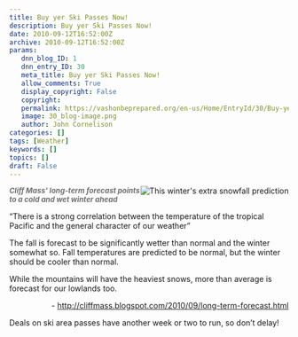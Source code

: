 ```yaml
---
title: Buy yer Ski Passes Now!
description: Buy yer Ski Passes Now!
date: 2010-09-12T16:52:00Z
archive: 2010-09-12T16:52:00Z
params:
   dnn_blog_ID: 1
   dnn_entry_ID: 30
   meta_title: Buy yer Ski Passes Now!
   allow_comments: True
   display_copyright: False
   copyright: 
   permalink: https://vashonbeprepared.org/en-us/Home/EntryId/30/Buy-yer-Ski-Passes-Now
   image: 30_blog-image.png
   author: John Cornelison
categories: []
tags: [Weather]
keywords: []
topics: []
draft: False
---
```


<p><img title="This winter's extra snowfall prediction" border="0" alt="This winter's extra snowfall prediction" align="right" style="display: inline; margin-left: 0px; margin-right: 0px" src="http://2.bp.blogspot.com/_vgawnhRg_KY/TIkCzZBt0kI/AAAAAAAADFs/BzuYBPxWe-4/s400/JFMsnow.JPG" /><font color="#6f6f6f" size="2"><em><strong>Cliff Mass’ long-term forecast points to a cold and wet winter ahead</strong></em></font></p>
<p>“There is a strong correlation between the temperature of the tropical Pacific and the general character of our weather”</p>
<p>The fall is forecast to be significantly wetter than normal and the winter somewhat so. Fall temperatures are predicted to be normal, but the winter should be cooler than normal.</p>
<p>While the mountains will have the heaviest snows, more than average is forecast for our lowlands too.</p>
<p align="right">- <a title="http://cliffmass.blogspot.com/2010/09/long-term-forecast.html" href="http://cliffmass.blogspot.com/2010/09/long-term-forecast.html">http://cliffmass.blogspot.com/2010/09/long-term-forecast.html</a></p>
<p>Deals on ski area passes have another week or two to run, so don’t delay!</p>

